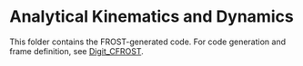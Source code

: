 # Analytical Kinematics and Dynamics

This folder contains the FROST-generated code. For code generation and frame definition, see [Digit_CFROST](https://github.gatech.edu/GeorgiaTechLIDARGroup/Digit_CFROST).